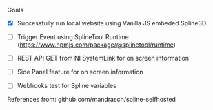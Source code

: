 Goals

- [x] Successfully run local website using Vanilla JS embeded Spline3D
- [ ] Trigger Event using SplineTool Runtime (https://www.npmjs.com/package/@splinetool/runtime)
- [ ] REST API GET from NI SystemLink for on screen information
- [ ] Side Panel feature for on screen information
- [ ] Webhooks test for Spline variables



References from: github.com/mandrasch/spline-selfhosted
